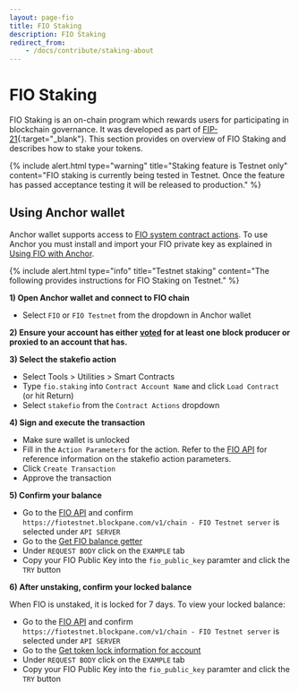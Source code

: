 ```yaml
---
layout: page-fio
title: FIO Staking
description: FIO Staking
redirect_from:
    - /docs/contribute/staking-about
---
```


# FIO Staking

FIO Staking is an on-chain program which rewards users for participating in blockchain governance. It was developed as part of [FIP-21](https://github.com/fioprotocol/fips/blob/master/fip-0021.md){:target="_blank"}. This section provides on overview of FIO Staking and describes how to stake your tokens.

{% include alert.html type="warning" title="Staking feature is Testnet only" content="FIO staking is currently being tested in Testnet. Once the feature has passed acceptance testing it will be released to production." %}

## Using Anchor wallet

Anchor wallet supports access to [FIO system contract actions]({{site.baseurl}}/pages/api/fio-api/#tag--Actions). To use Anchor you must install and import your FIO private key as explained in [Using FIO with Anchor]({{site.baseurl}}/docs/how-to/bloks#using-fio-in-anchor).

{% include alert.html type="info" title="Testnet staking" content="The following provides instructions for FIO Staking on Testnet." %}

**1) Open Anchor wallet and connect to FIO chain**

* Select `FIO` or `FIO Testnet` from the dropdown in Anchor wallet

**2) Ensure your account has either [voted]({{site.baseurl}}/docs/fio-protocol/voting) for at least one block producer or proxied to an account that has.**

**3) Select the stakefio action**

* Select Tools > Utilities > Smart Contracts 
* Type `fio.staking` into `Contract Account Name` and click `Load Contract` (or hit Return)
* Select `stakefio` from the `Contract Actions` dropdown

**4) Sign and execute the transaction**

* Make sure wallet is unlocked
* Fill in the `Action Parameters` for the action. Refer to the [FIO API]({{site.baseurl}}/pages/api/fio-api/#tag--Actions) for reference information on the stakefio action parameters.
* Click `Create Transaction`
* Approve the transaction

**5) Confirm your balance**

* Go to the [FIO API]({{site.baseurl}}/pages/api/fio-api/#overview) and confirm `https://fiotestnet.blockpane.com/v1/chain - FIO Testnet server` is selected under `API SERVER`
* Go to the [Get FIO balance getter]({{site.baseurl}}/pages/api/fio-api/#post-/get_fio_balance)
* Under `REQUEST BODY` click on the `EXAMPLE` tab
* Copy your FIO Public Key into the `fio_public_key` paramter and click the `TRY` button

**6) After unstaking, confirm your locked balance**

When FIO is unstaked, it is locked for 7 days. To view your locked balance:

* Go to the [FIO API]({{site.baseurl}}/pages/api/fio-api/#overview) and confirm `https://fiotestnet.blockpane.com/v1/chain - FIO Testnet server` is selected under `API SERVER`
* Go to the [Get token lock information for account]({{site.baseurl}}/pages/api/fio-api/#post-/get_locks)
* Under `REQUEST BODY` click on the `EXAMPLE` tab
* Copy your FIO Public Key into the `fio_public_key` paramter and click the `TRY` button
